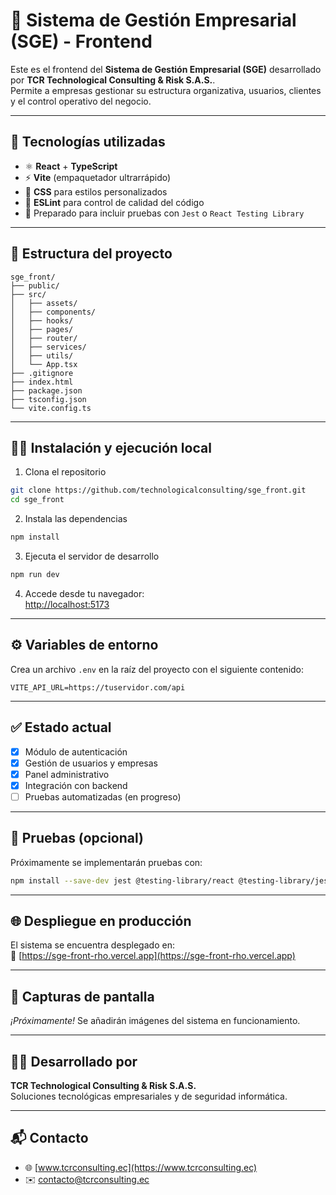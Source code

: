 # 💼 Sistema de Gestión Empresarial (SGE) - Frontend

Este es el frontend del **Sistema de Gestión Empresarial (SGE)** desarrollado por **TCR Technological Consulting & Risk S.A.S.**.  
Permite a empresas gestionar su estructura organizativa, usuarios, clientes y el control operativo del negocio.

---

## 🚀 Tecnologías utilizadas

- ⚛️ **React** + **TypeScript**
- ⚡ **Vite** (empaquetador ultrarrápido)
- 🎨 **CSS** para estilos personalizados
- 🧹 **ESLint** para control de calidad del código
- 🧪 Preparado para incluir pruebas con `Jest` o `React Testing Library`

---

## 📂 Estructura del proyecto

```
sge_front/
├── public/
├── src/
│   ├── assets/
│   ├── components/
│   ├── hooks/
│   ├── pages/
│   ├── router/
│   ├── services/
│   ├── utils/
│   └── App.tsx
├── .gitignore
├── index.html
├── package.json
├── tsconfig.json
└── vite.config.ts
```

---

## 🧑‍💻 Instalación y ejecución local

1. Clona el repositorio

```bash
git clone https://github.com/technologicalconsulting/sge_front.git
cd sge_front
```

2. Instala las dependencias

```bash
npm install
```

3. Ejecuta el servidor de desarrollo

```bash
npm run dev
```

4. Accede desde tu navegador:  
[http://localhost:5173](http://localhost:5173)

---

## ⚙️ Variables de entorno

Crea un archivo `.env` en la raíz del proyecto con el siguiente contenido:

```env
VITE_API_URL=https://tuservidor.com/api
```

---

## ✅ Estado actual

- [x] Módulo de autenticación
- [x] Gestión de usuarios y empresas
- [x] Panel administrativo
- [x] Integración con backend
- [ ] Pruebas automatizadas (en progreso)

---

## 🧪 Pruebas (opcional)

Próximamente se implementarán pruebas con:

```bash
npm install --save-dev jest @testing-library/react @testing-library/jest-dom
```

---

## 🌐 Despliegue en producción

El sistema se encuentra desplegado en:  
🔗 [https://sge-front-rho.vercel.app](https://sge-front-rho.vercel.app)

---

## 📸 Capturas de pantalla

_¡Próximamente!_ Se añadirán imágenes del sistema en funcionamiento.

---

## 👨‍💼 Desarrollado por

**TCR Technological Consulting & Risk S.A.S.**  
Soluciones tecnológicas empresariales y de seguridad informática.

---

## 📬 Contacto

- 🌐 [www.tcrconsulting.ec](https://www.tcrconsulting.ec)
- ✉️ contacto@tcrconsulting.ec
